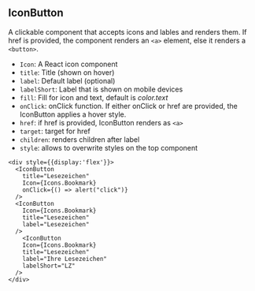 ## IconButton

A clickable component that accepts icons and lables and renders them. If href is provided, the component renders an `<a>` element, else it renders a `<button>`.

- `Icon`: A React icon component
- `title`: Title (shown on hover)
- `label`: Default label (optional)
- `labelShort`: Label that is shown on mobile devices
- `fill`: Fill for icon and text, default is *color.text*
- `onClick`: onClick function. If either onClick or href are provided, the IconButton applies a hover style.
- `href`: if href is provided, IconButton renders as `<a>`
- `target`: target for href
- `children`: renders children after label
- `style`: allows to overwrite styles on the top component

```react|responsive
<div style={{display:'flex'}}>
  <IconButton
    title="Lesezeichen"
    Icon={Icons.Bookmark}
    onClick={() => alert("click")}
  />
  <IconButton
    Icon={Icons.Bookmark}
    title="Lesezeichen"
    label="Lesezeichen"
  />
    <IconButton
    Icon={Icons.Bookmark}
    title="Lesezeichen"
    label="Ihre Lesezeichen"
    labelShort="LZ"
  />
</div>
```